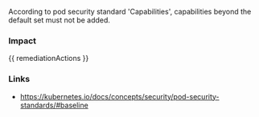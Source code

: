 
According to pod security standard 'Capabilities', capabilities beyond the default set must not be added.

### Impact
<!-- Add Impact here -->

<!-- DO NOT CHANGE -->
{{ remediationActions }}

### Links
- https://kubernetes.io/docs/concepts/security/pod-security-standards/#baseline



